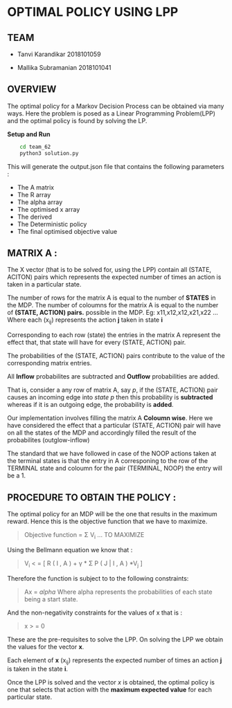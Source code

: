 # OPTIMAL POLICY USING LPP

## TEAM 

* Tanvi Karandikar      2018101059

* Mallika Subramanian   2018101041

## OVERVIEW

The optimal policy for a Markov Decision Process can be obtained via many ways. Here the problem is posed as a Linear Programming Problem(LPP) and the optimal policy is found by solving the LP.

**Setup and Run**

```bash
    cd team_62
    python3 solution.py
```

This will generate the output.json file that contains the following parameters : 

* The A matrix
* The R array
* The alpha array
* The optimised x array
* The derived
* The Deterministic policy
* The final optimised objective value


## MATRIX A : 

The X vector (that is to be solved for, using the LPP) contain all (STATE, ACITON) pairs which represents the expected number of times an action is taken in a particular state.

The number of rows for the matrix A is equal to the number of **STATES** in the MDP. 
The number of coloumns for the matrix A is equal to the number of **(STATE, ACTION) pairs.** possible in the MDP. 
Eg: x11,x12,x12,x21,x22 ... 
Where each (x<sub>ij</sub>) represents the action **j** taken in state **i**

Corresponding to each row (state) the entries in the matrix A represent the effect that, that state will have for every (STATE, ACTION) pair. 

The probabilities of the (STATE, ACTION) pairs contribute to the value of the corresponding matrix entries.

All **Inflow** probabilites are subtracted and **Outflow** probabilities are added. 

That is, consider a any row of matrix A, say *p*, if the (STATE, ACTION) pair causes an incoming edge into *state p* then this probability is **subtracted** whereas if it is an outgoing edge, the probability is **added**.

Our implementation involves filling the matrix A **Coloumn wise**. Here we have considered the effect that a particular (STATE, ACTION) pair will have on all the states of the MDP and accordingly filled the result of the probabilites (outglow-inflow)

The standard that we have followed in case of the NOOP actions taken at the terminal states is that the entry in A corresponing to the row of the TERMINAL state and coloumn for the pair (TERMINAL, NOOP) the entry will be a 1.



## PROCEDURE TO OBTAIN THE POLICY :

The optimal policy for an MDP will be the one that results in the maximum reward. Hence this is the objective function that we have to maximize. 

> Objective function = Σ V<sub>i</sub>  ... TO MAXIMIZE

Using the Bellmann equation we know that :

> V<sub>i</sub> < = [ R ( I , A ) + γ * Σ P ( J | I , A ) *V<sub>j</sub> ]

Therefore the function is subject to to the following constraints:

> Ax = *alpha*
Where alpha represents the probabilities of each state being a start state.

And the non-negativity constraints for the values of x that is : 

> x > = 0

These are the pre-requisites to solve the LPP. On solving the LPP we obtain the values for the vector **x**.

Each element of **x** (x<sub>ij</sub>) represents the expected number of times an action **j** is taken in the state **i**. 

Once the LPP is solved and the vector *x* is obtained, the optimal policy is one that selects that action with the **maximum expected value** for each particular state. 









